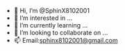 - 👋 Hi, I’m @SphinX8102001
- 👀 I’m interested in ...
- 🌱 I’m currently learning ...
- 💞️ I’m looking to collaborate on ...
- 📫 Email:sphinx8102001@gmail.com

<!---
SphinX8102001/SphinX8102001 is a ✨ special ✨ repository because its `README.md` (this file) appears on your GitHub profile.
You can click the Preview link to take a look at your changes.
--->
